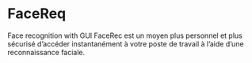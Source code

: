 # FaceReq
Face recognition with GUI
FaceRec est un moyen plus personnel et plus sécurisé d’accéder instantanément à votre poste de travail à l’aide d’une reconnaissance faciale.
